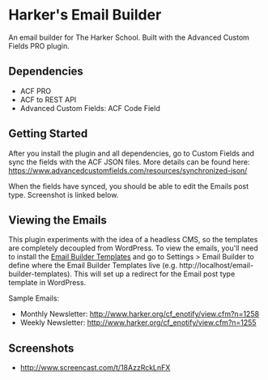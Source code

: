 # Harker's Email Builder

An email builder for The Harker School. Built with the Advanced Custom Fields PRO plugin.

## Dependencies

* ACF PRO
* ACF to REST API
* Advanced Custom Fields: ACF Code Field

## Getting Started

After you install the plugin and all dependencies, go to Custom Fields and sync the fields with the ACF JSON files. More details can be found here: https://www.advancedcustomfields.com/resources/synchronized-json/ 

When the fields have synced, you should be able to edit the Emails post type. Screenshot is linked below. 

## Viewing the Emails

This plugin experiments with the idea of a headless CMS, so the templates are completely decoupled from WordPress. To view the emails, you'll need to install the [Email Builder Templates](https://github.com/joebanks10/harker-email-templates) and go to Settings > Email Builder to define where the Email Builder Templates live (e.g. http://localhost/email-builder-templates). This will set up a redirect for the Email post type template in WordPress.

Sample Emails:

* Monthly Newsletter: http://www.harker.org/cf_enotify/view.cfm?n=1258 
* Weekly Newsletter: http://www.harker.org/cf_enotify/view.cfm?n=1255 

## Screenshots

* http://www.screencast.com/t/18AzzRckLnFX